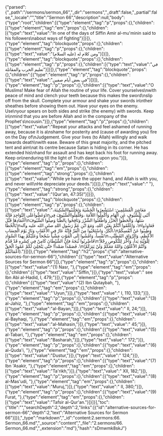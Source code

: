 {"parsed":{"_path":"/sermons/sermon_66","_dir":"sermons","_draft":false,"_partial":false,"_locale":"","title":"Sermon 66","description":null,"body":{"type":"root","children":[{"type":"element","tag":"p","props":{},"children":[{"type":"element","tag":"em","props":{},"children":[{"type":"text","value":"In one of the days of Siffin Amir al-mu'minin said to his followers\nabout ways of fighting"}]}]},{"type":"element","tag":"blockquote","props":{},"children":[{"type":"element","tag":"p","props":{},"children":[{"type":"text","value":"ومن كلام له (عليه السلام)"}]}]},{"type":"element","tag":"blockquote","props":{},"children":[{"type":"element","tag":"p","props":{},"children":[{"type":"text","value":"في تعليم الحرب والمقاتلة"}]}]},{"type":"element","tag":"blockquote","props":{},"children":[{"type":"element","tag":"p","props":{},"children":[{"type":"text","value":"في بعض أيام صفين"}]}]},{"type":"element","tag":"p","props":{},"children":[{"type":"text","value":"O Muslims! Make fear of Allah the routine of your life. Cover yourselves\nwith peace of mind and clench your teeth because this makes the sword\nslip off from the skull. Complete your armour and shake your swords in\ntheir sheathes before showing them out. Have your eyes on the enemy. Use\nyour spears on both sides and strike (the enemy) with swords. Keep in\nmind that you are before Allah and in the company of the Prophet's\ncousin."}]},{"type":"element","tag":"p","props":{},"children":[{"type":"text","value":"Repeat your attacks and feel ashamed of running away, because it is a\nshame for posterity and (cause of awarding you) fire on the Day of\nJudgement. Give your lives (to Allah) willingly and walk towards death\nwith ease. Beware of this great majority, and the pitched tent and aim\nat its centre because Satan is hiding in its corner. He has extended his\nhand for assault and has kept back his foot for running away. Keep on\nenduring till the light of Truth dawns upon you."}]},{"type":"element","tag":"p","props":{},"children":[{"type":"element","tag":"em","props":{},"children":[{"type":"element","tag":"strong","props":{},"children":[{"type":"text","value":"While ye have the upper hand, and Allah is with you, and never will\nHe depreciate your deeds."}]}]},{"type":"text","value":" "},{"type":"element","tag":"strong","props":{},"children":[{"type":"text","value":"(Qur'an, 47:35)"}]}]},{"type":"element","tag":"blockquote","props":{},"children":[{"type":"element","tag":"p","props":{},"children":[{"type":"text","value":"مَعَاشِرَ الْمُسْلِمِينَ: اسْتَشْعِرُوا الْخَشْيَةَ وَتَجَلْبَبُواالسَّكِينَةَ، وَعَضُّواعَلَى النَّوَاجِذِ فَإِنَّهُ\nأَنْبَى لِلْسُّيُوفِ عَنِ الْهَامِ وَأَكْمِلُوا اللاَّمَةَ ،وَقَلْقِلُواالسُّيُوفَ فِي أَغْمَادِهَا قَبْلَ\nسَلِّهَا، وَالْحَظُوا الْخَزْرَ وَاطْعُنُوا الشَّزْرَ وَنَافِحُوا بِالظُّبَا وَصِلُوا السُّيُوفَ بَالْخُطَا\nوَاعْلَمُوا أَنَّكُمْ بِعَيْنِ اللهِ، وَمَعَ ابْنِ عَمِّ رَسُولِ اللهِ صلى الله عليه وآله ،\nفَعَاوِدُوا الْكَرَّ، وَاسْتَحْيُوا مِنَ الْفَرِّ فَإِنَّهُ عَارٌ فِي الاْعْقَابِ وَنَارٌ يَوْمَ الْحِسَابِ،\nوَطِيبُوا عَنْ أَنْفُسِكُمْ نَفْساً، وَامْشُوا إِلَى الْمَوْتِ مَشْياً سُجُحاً وَعَلَيْكُمْ بِهذَا السَّوَادِ\nالاْعْظَمِ، وَالرِّوَاقِ المُطَنَّبِ، فَاضْرِبُوا ثَبَجَهُ فإِنَّ الشَّيْطَانَ كَامِنٌ فِي كِسْرِهِ قَدْ قَدَّمَ\nلِلْوَثْبَةِ يَداً، وَأَخَّرَ لِلنُّكُوصِ رِجْلاً؛ فَصَمْداً صَمْداً! حَتَّى يَنْجَلِيَ لَكُمْ عَمُودُ الْحَقِّ .\n(وَأَنْتُمُ الاْعْلَوْنَ وَاللهُ مَعَكُمْ وَلَنْ يَتِرَكُمْ أَعْمَالَكُمْ)."}]}]},{"type":"element","tag":"h2","props":{"id":"alternative-sources-for-sermon-66"},"children":[{"type":"text","value":"Alternative Sources for Sermon 66"}]},{"type":"element","tag":"p","props":{},"children":[{"type":"text","value":"(1) Nasr, "},{"type":"element","tag":"em","props":{},"children":[{"type":"text","value":"Siffin,"}]},{"type":"text","value":" see Ibn Abi al-Hadid, I, 479;"}]},{"type":"element","tag":"p","props":{},"children":[{"type":"text","value":"(2) Ibn Qutaybah, "},{"type":"element","tag":"em","props":{},"children":[{"type":"text","value":"'Uyun,"}]},{"type":"text","value":" I, 110, 133;"}]},{"type":"element","tag":"p","props":{},"children":[{"type":"text","value":"(3) al-Jahiz, "},{"type":"element","tag":"em","props":{},"children":[{"type":"text","value":"al-Bayan,"}]},{"type":"text","value":" II, 24;"}]},{"type":"element","tag":"p","props":{},"children":[{"type":"text","value":"(4) al-Bayhaqi, "},{"type":"element","tag":"em","props":{},"children":[{"type":"text","value":"al-Mahasin,"}]},{"type":"text","value":" 45;"}]},{"type":"element","tag":"p","props":{},"children":[{"type":"text","value":"(5) al-Tabari, "},{"type":"element","tag":"em","props":{},"children":[{"type":"text","value":"Basharah,"}]},{"type":"text","value":" 172;"}]},{"type":"element","tag":"p","props":{},"children":[{"type":"text","value":"(6) al-Quda'i, "},{"type":"element","tag":"em","props":{},"children":[{"type":"text","value":"Dustur,"}]},{"type":"text","value":" 124;"}]},{"type":"element","tag":"p","props":{},"children":[{"type":"text","value":"(7) Ibn 'Asakir, "},{"type":"element","tag":"em","props":{},"children":[{"type":"text","value":"Ta'rikh,"}]},{"type":"text","value":" XII, 182;"}]},{"type":"element","tag":"p","props":{},"children":[{"type":"text","value":"(8) al-Mas'udi, "},{"type":"element","tag":"em","props":{},"children":[{"type":"text","value":"Muruj,"}]},{"type":"text","value":" II, 380;"}]},{"type":"element","tag":"p","props":{},"children":[{"type":"text","value":"(9) Furat, "},{"type":"element","tag":"em","props":{},"children":[{"type":"text","value":"Tafsir al-Qur'an."}]}]}],"toc":{"title":"","searchDepth":2,"depth":2,"links":[{"id":"alternative-sources-for-sermon-66","depth":2,"text":"Alternative Sources for Sermon 66"}]}},"_type":"markdown","_id":"content:2.sermons:66. Sermon_66.md","_source":"content","_file":"2.sermons/66. Sermon_66.md","_extension":"md"},"hash":"sDmwmk8skJ"}